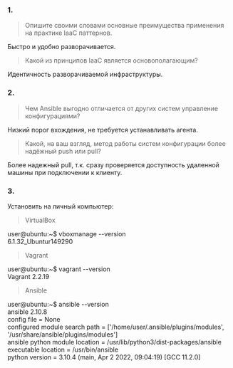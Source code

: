 ### 1.  
> Опишите своими словами основные преимущества применения на практике IaaC паттернов.  

Быстро и удобно разворачивается. 
> Какой из принципов IaaC является основополагающим?  

Идентичность разворачиваемой инфраструктуры.  

### 2.  
> Чем Ansible выгодно отличается от других систем управление конфигурациями?  

Низкий порог вхождения, не требуется устанавливать агента.
> Какой, на ваш взгляд, метод работы систем конфигурации более надёжный push или pull?  

Более надежный pull, т.к. сразу проверяется доступность удаленной машины при подключении к клиенту.   
  
### 3.  
Установить на личный компьютер:  
> VirtualBox  

user@ubuntu:~$ vboxmanage --version  
6.1.32_Ubuntur149290  
> Vagrant  

user@ubuntu:~$ vagrant --version  
Vagrant 2.2.19  
> Ansible  

user@ubuntu:~$ ansible --version  
ansible 2.10.8  
  config file = None  
  configured module search path = ['/home/user/.ansible/plugins/modules', '/usr/share/ansible/plugins/modules']  
  ansible python module location = /usr/lib/python3/dist-packages/ansible  
  executable location = /usr/bin/ansible  
  python version = 3.10.4 (main, Apr  2 2022, 09:04:19) [GCC 11.2.0]  
  
